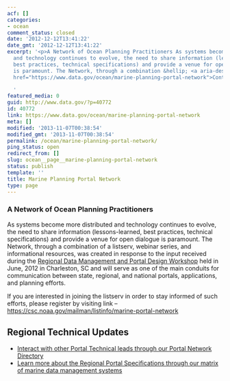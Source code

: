 ```yaml
---
acf: []
categories:
- ocean
comment_status: closed
date: '2012-12-12T13:41:22'
date_gmt: '2012-12-12T13:41:22'
excerpt: '<p>A Network of Ocean Planning Practitioners As systems become more distributed
  and technology continues to evolve, the need to share information (lessons-learned,
  best practices, technical specifications) and provide a venue for open dialogue
  is paramount. The Network, through a combination &hellip; <a aria-describedby="post-title-40772"
  href="https://www.data.gov/ocean/marine-planning-portal-network">Continued</a></p>

  '
featured_media: 0
guid: http://www.data.gov/?p=40772
id: 40772
link: https://www.data.gov/ocean/marine-planning-portal-network
meta: []
modified: '2013-11-07T00:38:54'
modified_gmt: '2013-11-07T00:38:54'
permalink: /ocean/marine-planning-portal-network/
ping_status: open
redirect_from: []
slug: ocean__page__marine-planning-portal-network
status: publish
template: ''
title: Marine Planning Portal Network
type: page
---
```

### A Network of Ocean Planning Practitioners


As systems become more distributed and technology continues to evolve, the need to share information (lessons-learned, best practices, technical specifications) and provide a venue for open dialogue is paramount. The Network, through a combination of a listserv, webinar series, and informational resources, was created in response to the input received during the [Regional Data Management and Portal Design Workshop](ftp://ftp.csc.noaa.gov/incoming/abode/RegionalWorkshop/NOAA%20Reg%20Workshop_Final%20Report_08-06-12%20%281%29.pdf) held in June, 2012 in Charleston, SC and will serve as one of the main conduits for communication between state, regional, and national portals, applications, and planning efforts.


If you are interested in joining the listserv in order to stay informed of such efforts, please register by visiting link – <https://csc.noaa.gov/mailman/listinfo/marine-portal-network>


Regional Technical Updates
--------------------------


* [Interact with other Portal Technical leads through our Portal Network Directory](https://s3.amazonaws.com/bsp-ocsit-prod-east-appdata/datagov/wordpress/2013/10/attachments/c%20Expertise.Directory_12_04_2012.pdf)
* [Learn more about the Regional Portal Specifications through our matrix of marine data management systems](https://s3.amazonaws.com/bsp-ocsit-prod-east-appdata/datagov/wordpress/2013/10/attachments/d%20Matrix_12.06.2012.pdf)


